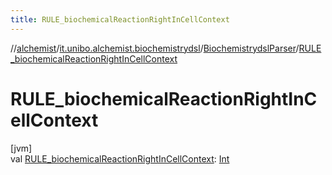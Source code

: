 ```yaml
---
title: RULE_biochemicalReactionRightInCellContext
---
```

//[alchemist](../../../index.html)/[it.unibo.alchemist.biochemistrydsl](../index.html)/[BiochemistrydslParser](index.html)/[RULE_biochemicalReactionRightInCellContext](-r-u-l-e_biochemical-reaction-right-in-cell-context.html)



# RULE_biochemicalReactionRightInCellContext



[jvm]\
val [RULE_biochemicalReactionRightInCellContext](-r-u-l-e_biochemical-reaction-right-in-cell-context.html): [Int](https://kotlinlang.org/api/latest/jvm/stdlib/kotlin/-int/index.html)




